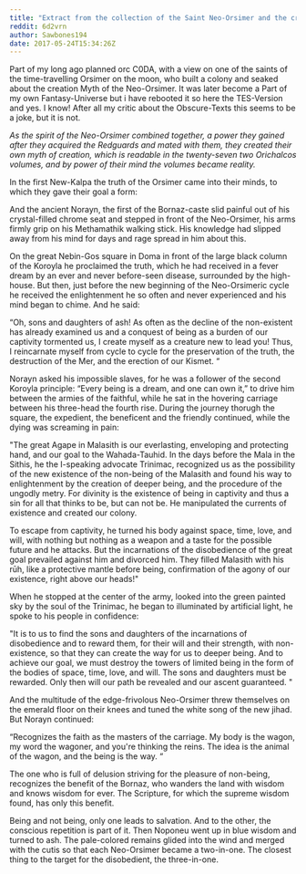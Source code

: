 ```yaml
---
title: "Extract from the collection of the Saint Neo-Orsimer and the creation-myth"
reddit: 6d2vrn
author: Sawbones194
date: 2017-05-24T15:34:26Z
---
```


Part of my long ago planned orc C0DA, with a view on one of the saints of the time-travelling Orsimer on the moon, who built a colony and seaked about the creation Myth of the Neo-Orsimer. It was later become a Part of my own Fantasy-Universe but i have rebooted it so here the TES-Version and yes. I know! After all my critic about the Obscure-Texts this seems to be a joke, but it is not.

*As the spirit of the Neo-Orsimer combined together, a power they gained after they acquired the Redguards and mated with them, they created their own myth of creation, which is readable in the twenty-seven two Orichalcos volumes, and by power of their mind the volumes became reality.*

In the first New-Kalpa the truth of the Orsimer came into their minds, to which they gave their goal a form:

And the ancient Norayn, the first of the Bornaz-caste slid painful out of his crystal-filled chrome seat and stepped in front of the Neo-Orsimer, his arms firmly grip on his Methamathik walking stick. His knowledge had slipped away from his mind for days and rage spread in him about this.

On the great Nebin-Gos square in Doma in front of the large black column of the Koroyla he proclaimed the truth, which he had received in a fever dream by an ever and never before-seen disease, surrounded by the high-house. But then, just before the new beginning of the Neo-Orsimeric cycle he received the enlightenment he so often and never experienced and his mind began to chime. And he said:

“Oh, sons and daughters of ash! As often as the decline of the non-existent has already examined us and a conquest of being as a burden of our captivity tormented us, I create myself as a creature new to lead you! Thus, I reincarnate myself from cycle to cycle for the preservation of the truth, the destruction of the Mer, and the erection of our Kismet. “

Norayn asked his impossible slaves, for he was a follower of the second Koroyla principle: “Every being is a dream, and one can own it,” to drive him between the armies of the faithful, while he sat in the hovering carriage between his three-head the fourth rise. During the journey thorugh the square, the expedient, the beneficent and the friendly continued, while the dying was screaming in pain:

"The great Agape in Malasith is our everlasting, enveloping and protecting hand, and our goal to the Wahada-Tauhid. In the days before the Mala in the Sithis, he the I-speaking advocate Trinimac, recognized us as the possibility of the new existence of the non-being of the Malasith and found his way to enlightenment by the creation of deeper being, and the procedure of the ungodly metry. For divinity is the existence of being in captivity and thus a sin for all that thinks to be, but can not be. He manipulated the currents of existence and created our colony.

To escape from captivity, he turned his body against space, time, love, and will, with nothing but nothing as a weapon and a taste for the possible future and he attacks. But the incarnations of the disobedience of the great goal prevailed against him and divorced him. They filled Malasith with his rūh, like a protective mantle before being, confirmation of the agony of our existence, right above our heads!"

When he stopped at the center of the army, looked into the green painted sky by the soul of the Trinimac, he began to illuminated by artificial light, he spoke to his people in confidence:

"It is to us to find the sons and daughters of the incarnations of disobedience and to reward them, for their will and their strength, with non-existence, so that they can create the way for us to deeper being. And to achieve our goal, we must destroy the towers of limited being in the form of the bodies of space, time, love, and will. The sons and daughters must be rewarded. Only then will our path be revealed and our ascent guaranteed. "

And the multitude of the edge-frivolous Neo-Orsimer threw themselves on the emerald floor on their knees and tuned the white song of the new jihad. But Norayn continued:

“Recognizes the faith as the masters of the carriage. My body is the wagon, my word the wagoner, and you're thinking the reins. The idea is the animal of the wagon, and the being is the way. “

The one who is full of delusion striving for the pleasure of non-being, recognizes the benefit of the Bornaz, who wanders the land with wisdom and knows wisdom for ever. The Scripture, for which the supreme wisdom found, has only this benefit.

Being and not being, only one leads to salvation. And to the other, the conscious repetition is part of it.
Then Noponeu went up in blue wisdom and turned to ash. The pale-colored remains glided into the wind and merged with the cutis so that each Neo-Orsimer became a two-in-one. The closest thing to the target for the disobedient, the three-in-one.
